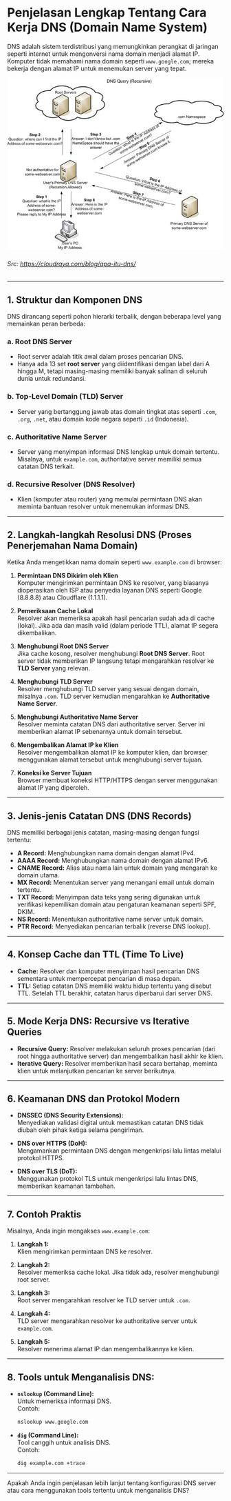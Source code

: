 # **Penjelasan Lengkap Tentang Cara Kerja DNS (Domain Name System)**

DNS adalah sistem terdistribusi yang memungkinkan perangkat di jaringan seperti internet untuk mengonversi nama domain menjadi alamat IP. Komputer tidak memahami nama domain seperti `www.google.com`; mereka bekerja dengan alamat IP untuk menemukan server yang tepat.

![Cara Kerja](https://github.com/infans4/Tugas-Komunikasi-dan-Jaringan-Komputer-Pak-Fery/blob/main/Tugas-4_DNS/assets/DNS-Query.jpeg)

###### Src: https://cloudraya.com/blog/apa-itu-dns/
---

## **1. Struktur dan Komponen DNS**

DNS dirancang seperti pohon hierarki terbalik, dengan beberapa level yang memainkan peran berbeda:

### a. **Root DNS Server**  
- Root server adalah titik awal dalam proses pencarian DNS.
- Hanya ada 13 set **root server** yang diidentifikasi dengan label dari A hingga M, tetapi masing-masing memiliki banyak salinan di seluruh dunia untuk redundansi.

### b. **Top-Level Domain (TLD) Server**  
- Server yang bertanggung jawab atas domain tingkat atas seperti `.com`, `.org`, `.net`, atau domain kode negara seperti `.id` (Indonesia).

### c. **Authoritative Name Server**  
- Server yang menyimpan informasi DNS lengkap untuk domain tertentu. Misalnya, untuk `example.com`, authoritative server memiliki semua catatan DNS terkait.

### d. **Recursive Resolver (DNS Resolver)**  
- Klien (komputer atau router) yang memulai permintaan DNS akan meminta bantuan resolver untuk menemukan informasi DNS.

---

## **2. Langkah-langkah Resolusi DNS (Proses Penerjemahan Nama Domain)**

Ketika Anda mengetikkan nama domain seperti `www.example.com` di browser:

1. **Permintaan DNS Dikirim oleh Klien**  
   Komputer mengirimkan permintaan DNS ke resolver, yang biasanya dioperasikan oleh ISP atau penyedia layanan DNS seperti Google (8.8.8.8) atau Cloudflare (1.1.1.1).

2. **Pemeriksaan Cache Lokal**  
   Resolver akan memeriksa apakah hasil pencarian sudah ada di cache (lokal). Jika ada dan masih valid (dalam periode TTL), alamat IP segera dikembalikan.

3. **Menghubungi Root DNS Server**  
   Jika cache kosong, resolver menghubungi **Root DNS Server**. Root server tidak memberikan IP langsung tetapi mengarahkan resolver ke **TLD Server** yang relevan.

4. **Menghubungi TLD Server**  
   Resolver menghubungi TLD server yang sesuai dengan domain, misalnya `.com`. TLD server kemudian mengarahkan ke **Authoritative Name Server**.

5. **Menghubungi Authoritative Name Server**  
   Resolver meminta catatan DNS dari authoritative server. Server ini memberikan alamat IP sebenarnya untuk domain tersebut.

6. **Mengembalikan Alamat IP ke Klien**  
   Resolver mengembalikan alamat IP ke komputer klien, dan browser menggunakan alamat tersebut untuk menghubungi server tujuan.

7. **Koneksi ke Server Tujuan**  
   Browser membuat koneksi HTTP/HTTPS dengan server menggunakan alamat IP yang diperoleh.

---

## **3. Jenis-jenis Catatan DNS (DNS Records)**

DNS memiliki berbagai jenis catatan, masing-masing dengan fungsi tertentu:

- **A Record:** Menghubungkan nama domain dengan alamat IPv4.
- **AAAA Record:** Menghubungkan nama domain dengan alamat IPv6.
- **CNAME Record:** Alias atau nama lain untuk domain yang mengarah ke domain utama.
- **MX Record:** Menentukan server yang menangani email untuk domain tertentu.
- **TXT Record:** Menyimpan data teks yang sering digunakan untuk verifikasi kepemilikan domain atau pengaturan keamanan seperti SPF, DKIM.
- **NS Record:** Menentukan authoritative name server untuk domain.
- **PTR Record:** Menyediakan pencarian terbalik (reverse DNS lookup).

---

## **4. Konsep Cache dan TTL (Time To Live)**

- **Cache:** Resolver dan komputer menyimpan hasil pencarian DNS sementara untuk mempercepat pencarian di masa depan.
- **TTL:** Setiap catatan DNS memiliki waktu hidup tertentu yang disebut TTL. Setelah TTL berakhir, catatan harus diperbarui dari server DNS.

---

## **5. Mode Kerja DNS: Recursive vs Iterative Queries**

- **Recursive Query:** Resolver melakukan seluruh proses pencarian (dari root hingga authoritative server) dan mengembalikan hasil akhir ke klien.
- **Iterative Query:** Resolver memberikan hasil secara bertahap, meminta klien untuk melanjutkan pencarian ke server berikutnya.

---

## **6. Keamanan DNS dan Protokol Modern**

- **DNSSEC (DNS Security Extensions):**  
  Menyediakan validasi digital untuk memastikan catatan DNS tidak diubah oleh pihak ketiga selama pengiriman.

- **DNS over HTTPS (DoH):**  
  Mengamankan permintaan DNS dengan mengenkripsi lalu lintas melalui protokol HTTPS.

- **DNS over TLS (DoT):**  
  Menggunakan protokol TLS untuk mengenkripsi lalu lintas DNS, memberikan keamanan tambahan.

---

## **7. Contoh Praktis**

Misalnya, Anda ingin mengakses `www.example.com`:

1. **Langkah 1:**  
   Klien mengirimkan permintaan DNS ke resolver.

2. **Langkah 2:**  
   Resolver memeriksa cache lokal. Jika tidak ada, resolver menghubungi root server.

3. **Langkah 3:**  
   Root server mengarahkan resolver ke TLD server untuk `.com`.

4. **Langkah 4:**  
   TLD server mengarahkan resolver ke authoritative server untuk `example.com`.

5. **Langkah 5:**  
   Resolver menerima alamat IP dan mengembalikannya ke klien.

---

## **8. Tools untuk Menganalisis DNS:**

- **`nslookup` (Command Line):**  
  Untuk memeriksa informasi DNS.  
  Contoh:  
  ```bash
  nslookup www.google.com
  ```

- **`dig` (Command Line):**  
  Tool canggih untuk analisis DNS.  
  Contoh:  
  ```bash
  dig example.com +trace
  ```

---

Apakah Anda ingin penjelasan lebih lanjut tentang konfigurasi DNS server atau cara menggunakan tools tertentu untuk menganalisis DNS?
